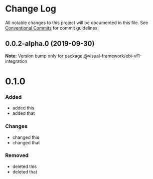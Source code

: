 # Change Log

All notable changes to this project will be documented in this file.
See [Conventional Commits](https://conventionalcommits.org) for commit guidelines.

## 0.0.2-alpha.0 (2019-09-30)

**Note:** Version bump only for package @visual-framework/ebi-vf1-integration





# 0.1.0

### Added
- added this
- added that

### Changes

- changed this
- changed that

### Removed

- deleted this
- deleted that
